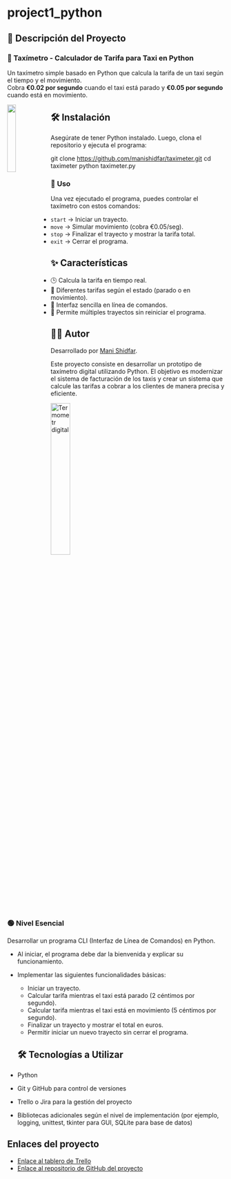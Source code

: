 # project1_python

## 📝 Descripción del Proyecto

### 🚖 Taxímetro - Calculador de Tarifa para Taxi en Python  
Un taxímetro simple basado en Python que calcula la tarifa de un taxi según el tiempo y el movimiento.  
Cobra **€0.02 por segundo** cuando el taxi está parado y **€0.05 por segundo** cuando está en movimiento.



<img src="https://i.postimg.cc/3w9k0p96/d1608b7a-6486-4d2b-ad62-04a37c5565c4.jpg" width="20%" style="float:left">


## 🛠 Instalación  
Asegúrate de tener Python instalado. Luego, clona el repositorio y ejecuta el programa:


git clone https://github.com/manishidfar/taximeter.git
cd taximeter
python taximeter.py






### 📌 Uso 
 
Una vez ejecutado el programa, puedes controlar el taxímetro con estos comandos:

- `start` → Iniciar un trayecto.
- `move` → Simular movimiento (cobra €0.05/seg).
- `stop` → Finalizar el trayecto y mostrar la tarifa total.
- `exit` → Cerrar el programa.

## ✨ Características  
- 🕒 Calcula la tarifa en tiempo real.  
- 🚦 Diferentes tarifas según el estado (parado o en movimiento).  
- 📜 Interfaz sencilla en línea de comandos.  
- 🔁 Permite múltiples trayectos sin reiniciar el programa.



## 👩‍💻 Autor  
Desarrollado por [Mani Shidfar](https://github.com/Mani8217).




Este proyecto consiste en desarrollar un prototipo de taxímetro digital utilizando Python. El objetivo es modernizar el sistema de facturación de los taxis y crear un sistema que calcule las tarifas a cobrar a los clientes de manera precisa y eficiente.

<img src="https://encrypted-tbn0.gstatic.com/images?q=tbn:ANd9GcQJbCCJcpCvjjhTdBLmri9SGKN-AMcA2ir6mIjPSv-iUVV9RjKrJcOf4KVYD0-tT25rp24&usqp=CAU" alt="Termometr digital"  width="30%"/>



### 🟢 Nivel Esencial

Desarrollar un programa CLI (Interfaz de Línea de Comandos) en Python.

- Al iniciar, el programa debe dar la bienvenida y explicar su funcionamiento.
- Implementar las siguientes funcionalidades básicas:
  - Iniciar un trayecto.
  - Calcular tarifa mientras el taxi está parado (2 céntimos por segundo).
  - Calcular tarifa mientras el taxi está en movimiento (5 céntimos por segundo).
  - Finalizar un trayecto y mostrar el total en euros.
  - Permitir iniciar un nuevo trayecto sin cerrar el programa.
 
  ## 🛠️ Tecnologías a Utilizar

- Python
- Git y GitHub para control de versiones
- Trello o Jira para la gestión del proyecto
- Bibliotecas adicionales según el nivel de implementación (por ejemplo, logging, unittest, tkinter para GUI, SQLite para base de datos)

## Enlaces del proyecto

- [Enlace al tablero de Trello](https://trello.com/b/5qc9eWeN/proyecto-de-taximetro)
- [Enlace al repositorio de GitHub del proyecto](https://github.com/Mani8217/project1_python.git)
